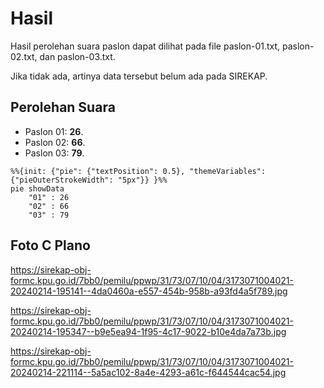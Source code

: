 # Hasil

Hasil perolehan suara paslon dapat dilihat pada file paslon-01.txt, paslon-02.txt, dan paslon-03.txt.

Jika tidak ada, artinya data tersebut belum ada pada SIREKAP.

## Perolehan Suara

 * Paslon 01: **26**.
 * Paslon 02: **66**.
 * Paslon 03: **79**.

```mermaid
%%{init: {"pie": {"textPosition": 0.5}, "themeVariables": {"pieOuterStrokeWidth": "5px"}} }%%
pie showData
    "01" : 26
    "02" : 66
    "03" : 79
```
## Foto C Plano

https://sirekap-obj-formc.kpu.go.id/7bb0/pemilu/ppwp/31/73/07/10/04/3173071004021-20240214-195141--4da0460a-e557-454b-958b-a93fd4a5f789.jpg

https://sirekap-obj-formc.kpu.go.id/7bb0/pemilu/ppwp/31/73/07/10/04/3173071004021-20240214-195347--b9e5ea94-1f95-4c17-9022-b10e4da7a73b.jpg

https://sirekap-obj-formc.kpu.go.id/7bb0/pemilu/ppwp/31/73/07/10/04/3173071004021-20240214-221114--5a5ac102-8a4e-4293-a61c-f644544cac54.jpg
